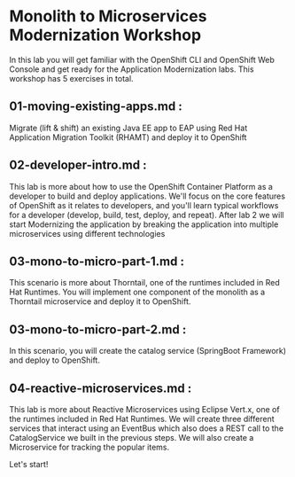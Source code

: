 # Monolith to Microservices Modernization Workshop

In this lab you will get familiar with the OpenShift CLI and OpenShift Web Console and get ready for the Application Modernization labs.
This workshop has 5 exercises in total.

## 01-moving-existing-apps.md :
 Migrate (lift & shift) an existing Java EE app to EAP using Red Hat Application Migration Toolkit (RHAMT) and deploy it to OpenShift

## 02-developer-intro.md : 

This lab is more about how to use the OpenShift Container Platform as a developer to build and deploy applications. We'll focus on the core features of OpenShift as it relates to developers, and you'll learn typical workflows for a developer (develop, build, test, deploy, and repeat).
After lab 2 we will start Modernizing the application by breaking the application into multiple microservices using different technologies

## 03-mono-to-micro-part-1.md :

This scenario is more about Thorntail, one of the runtimes included in Red Hat Runtimes. You will implement one component of the monolith as a Thorntail microservice and deploy it to OpenShift.

## 03-mono-to-micro-part-2.md : 

In this scenario, you will create the catalog service (SpringBoot Framework) and deploy to OpenShift.

## 04-reactive-microservices.md :

This lab is more about Reactive Microservices using Eclipse Vert.x, one of the runtimes included in Red Hat Runtimes. We will create three different services that interact using an EventBus which also does a REST call to the CatalogService we built in the previous steps. We will also create a Microservice for tracking the popular items.

Let's start!


